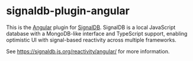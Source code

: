 # signaldb-plugin-angular

This is the [Angular](https://angular.dev/guide/signals) plugin for [SignalDB](https://github.com/maxnowack/signaldb). SignalDB is a local JavaScript database with a MongoDB-like interface and TypeScript support, enabling optimistic UI with signal-based reactivity across multiple frameworks.

See https://signaldb.js.org/reactivity/angular/ for more information.
